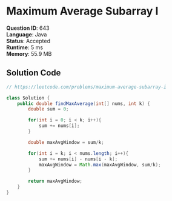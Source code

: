 # Maximum Average Subarray I

**Question ID**: 643  
**Language**: Java  
**Status**: Accepted  
**Runtime**: 5 ms  
**Memory**: 55.9 MB  

## Solution Code
```java
// https://leetcode.com/problems/maximum-average-subarray-i

class Solution {
    public double findMaxAverage(int[] nums, int k) {
        double sum = 0;

        for(int i = 0; i < k; i++){
            sum += nums[i];
        }

        double maxAvgWindow = sum/k;

        for(int i = k; i < nums.length; i++){
            sum += nums[i] - nums[i - k];
            maxAvgWindow = Math.max(maxAvgWindow, sum/k);
        }

        return maxAvgWindow;
    }
}
```
